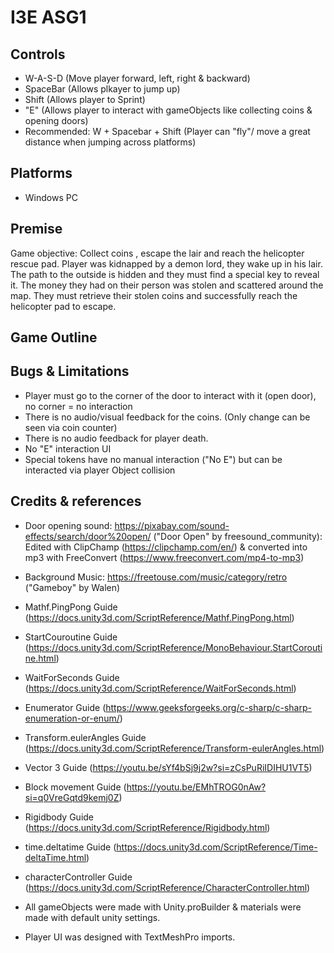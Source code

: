 # I3E ASG1

## Controls
- W-A-S-D (Move player forward, left, right & backward)
- SpaceBar (Allows plkayer to jump up)
- Shift (Allows player to Sprint)
- "E" (Allows player to interact with gameObjects like collecting coins & opening doors)
- Recommended: W + Spacebar + Shift (Player can "fly"/ move a great distance when jumping across platforms)
  
## Platforms
- Windows PC
  
## Premise
Game objective: Collect coins , escape the lair and reach the helicopter rescue pad.
Player was kidnapped by a demon lord, they wake up in his lair. The path to the outside is hidden and they must find a special key to reveal it. The money they had on 
their person was stolen and scattered around the map. They must retrieve their stolen coins and successfully reach the helicopter pad to escape. 


## Game Outline


## Bugs & Limitations
- Player must go to the corner of the door to interact with it (open door), no corner = no interaction
- There is no audio/visual feedback for the coins. (Only change can be seen via coin counter)
- There is no audio feedback for player death.
- No "E" interaction UI
- Special tokens have no manual interaction ("No E") but can be interacted via player Object collision

## Credits & references
- Door opening sound: https://pixabay.com/sound-effects/search/door%20open/ ("Door Open" by freesound_community):
  Edited with ClipChamp (https://clipchamp.com/en/) & converted into mp3 with FreeConvert (https://www.freeconvert.com/mp4-to-mp3)
- Background Music: https://freetouse.com/music/category/retro ("Gameboy" by Walen)
  
- Mathf.PingPong Guide (https://docs.unity3d.com/ScriptReference/Mathf.PingPong.html)
- StartCouroutine Guide (https://docs.unity3d.com/ScriptReference/MonoBehaviour.StartCoroutine.html)
- WaitForSeconds Guide (https://docs.unity3d.com/ScriptReference/WaitForSeconds.html)
- Enumerator Guide (https://www.geeksforgeeks.org/c-sharp/c-sharp-enumeration-or-enum/)
- Transform.eulerAngles Guide (https://docs.unity3d.com/ScriptReference/Transform-eulerAngles.html)
- Vector 3 Guide (https://youtu.be/sYf4bSj9j2w?si=zCsPuRiIDIHU1VT5)
- Block movement Guide (https://youtu.be/EMhTROG0nAw?si=q0VreGqtd9kemj0Z)
- Rigidbody Guide (https://docs.unity3d.com/ScriptReference/Rigidbody.html)
- time.deltatime Guide (https://docs.unity3d.com/ScriptReference/Time-deltaTime.html)
- characterController Guide (https://docs.unity3d.com/ScriptReference/CharacterController.html)
- All gameObjects were made with Unity.proBuilder & materials were made with default unity settings.
- Player UI was designed with TextMeshPro imports.
